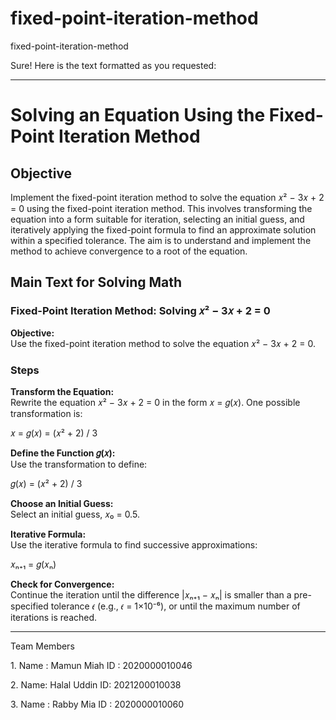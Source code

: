 # fixed-point-iteration-method
fixed-point-iteration-method

Sure! Here is the text formatted as you requested:

---

# Solving an Equation Using the Fixed-Point Iteration Method

## Objective

Implement the fixed-point iteration method to solve the equation 𝑥² − 3𝑥 + 2 = 0 using the fixed-point iteration method. This involves transforming the equation into a form suitable for iteration, selecting an initial guess, and iteratively applying the fixed-point formula to find an approximate solution within a specified tolerance. The aim is to understand and implement the method to achieve convergence to a root of the equation.

## Main Text for Solving Math

### Fixed-Point Iteration Method: Solving 𝑥² − 3𝑥 + 2 = 0


**Objective:**  
Use the fixed-point iteration method to solve the equation 𝑥² − 3𝑥 + 2 = 0.

### Steps

**Transform the Equation:**  
Rewrite the equation 𝑥² − 3𝑥 + 2 = 0 in the form 𝑥 = 𝑔(𝑥). One possible transformation is:

𝑥 = 𝑔(𝑥) = (𝑥² + 2) / 3

**Define the Function 𝑔(𝑥):**  
Use the transformation to define:

𝑔(𝑥) = (𝑥² + 2) / 3

**Choose an Initial Guess:**  
Select an initial guess, 𝑥₀ = 0.5.

**Iterative Formula:**  
Use the iterative formula to find successive approximations:

𝑥ₙ₊₁ = 𝑔(𝑥ₙ)

**Check for Convergence:**  
Continue the iteration until the difference |𝑥ₙ₊₁ − 𝑥ₙ| is smaller than a pre-specified tolerance 𝜖 (e.g., 𝜖 = 1×10⁻⁶), or until the maximum number of iterations is reached.

---

Team Members

1.⁠ ⁠Name : Mamun Miah
ID : 2020000010046

2.⁠ ⁠Name: Halal Uddin
ID: 2021200010038

3.⁠ ⁠Name : Rabby Mia
ID : 2020000010060
